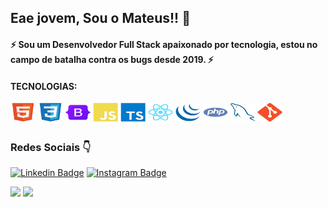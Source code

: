 ## Eae jovem, Sou o Mateus!! 👋

#### ⚡ Sou um Desenvolvedor Full Stack apaixonado por tecnologia, estou no campo de batalha contra os bugs desde 2019. ⚡

#### TECNOLOGIAS:
<div style="display: inline_block">
  <img align="center" alt="Mateus-HTML" height="30" width="40" src="https://raw.githubusercontent.com/devicons/devicon/master/icons/html5/html5-original.svg">
  <img align="center" alt="Mateus-CSS" height="30" width="40" src="https://raw.githubusercontent.com/devicons/devicon/master/icons/css3/css3-original.svg">
  <img align="center" alt="Mateus-Bootstrap" height="30" width="40" src="https://raw.githubusercontent.com/devicons/devicon/master/icons/bootstrap/bootstrap-original.svg">
  <img align="center" alt="Mateus-Js" height="30" width="40" src="https://raw.githubusercontent.com/devicons/devicon/master/icons/javascript/javascript-plain.svg">
  <img align="center" alt="Mateus-Js" height="30" width="40" src="https://raw.githubusercontent.com/devicons/devicon/master/icons/typescript/typescript-plain.svg">
  <img align="center" alt="Mateus-React" height="30" width="40" src="https://raw.githubusercontent.com/devicons/devicon/master/icons/react/react-original.svg">
  <img align="center" alt="Mateus-jq" height="30" width="40" src="https://raw.githubusercontent.com/devicons/devicon/master/icons/jquery/jquery-original.svg">
  <img align="center" alt="Mateus-php" height="30" width="40" src="https://raw.githubusercontent.com/devicons/devicon/master/icons/php/php-plain.svg">
  <img align="center" alt="Mateus-mysql" height="30" width="40" src="https://raw.githubusercontent.com/devicons/devicon/master/icons/mysql/mysql-plain.svg">
  <img align="center" alt="Mateus-GIT" height="30" width="40" src="https://raw.githubusercontent.com/devicons/devicon/master/icons/git/git-plain.svg">
</div>

##

### Redes Sociais 👇
[![Linkedin Badge](https://img.shields.io/badge/-LinkedIn-blue?style=flat-square&logo=Linkedin&logoColor=white&link=https://www.linkedin.com/in/mateus-soares-14b889127/)](https://www.linkedin.com/in/mateus-soares-santos/) [![Instagram Badge](https://img.shields.io/badge/-Instagram-red?style=flat-square&logo=Instagram&logoColor=white&link=https://www.instagram.com/mateusoaresz/)](https://www.instagram.com/mateusoaresz/) 

<div>
  <img height="180em" src="https://github-readme-stats.vercel.app/api?username=TeuSoares&show_icons=true&theme=radical&include_all_commits=true&count_private=true"/>
  <img height="180em" src="https://github-readme-stats.vercel.app/api/top-langs/?username=TeuSoares&layout=compact&langs_count=8&theme=radical"/>
</div>
